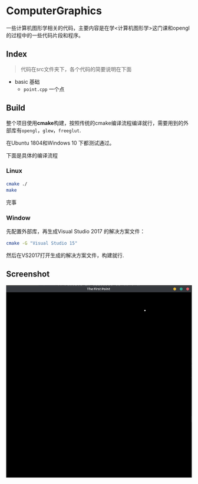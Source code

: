 # ComputerGraphics
一些计算机图形学相关的代码，主要内容是在学<计算机图形学>这门课和opengl的过程中的一些代码片段和程序。



## Index

> 代码在src文件夹下，各个代码的简要说明在下面

* basic 基础
  * `point.cpp` 一个点

## Build

整个项目使用**cmake**构建，按照传统的cmake编译流程编译就行，需要用到的外部库有`opengl`，`glew`，`freeglut`.

在Ubuntu 1804和Windows 10 下都测试通过。

下面是具体的编译流程

### Linux

```bash
cmake ./
make
```

完事



### Window

先配置外部库，再生成Visual Studio 2017 的解决方案文件：

```bash
cmake -G "Visual Studio 15"
```

然后在VS2017打开生成的解决方案文件，构建就行. 



## Screenshot

![image](./screenshot/Screenshot%20from%202019-02-25%2016-54-53.png?raw=true)
